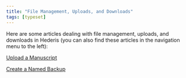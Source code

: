 ```yaml
---
title: "File Management, Uploads, and Downloads"
tags: [typeset]
---
```

 
<html><body><section data-type="chapter" class="hsecchapter" data-hederis-type="hsecchapter" id="intro-file-management" data-pi-attrs="id: intro-file-management; data-tags: typeset;" role="doc-chapter" data-tags="typeset" data-author-name=" " data-book-title=" " title="File Management, Uploads, and Downloads"><p class="hblkp" data-hederis-type="hblkp" id="pZMKd8dDS">Here are some articles dealing with file management, uploads, and downloads in Hederis (you can also find these articles in the navigation menu to the left): </p><p class="hblkp" data-hederis-type="hblkp" id="pXDGZayT7"><a href="{% link _docs/upload-a-manuscript.md %}" data-hederis-type="hspana" id="pKL5e4HlO"><span class="Hyperlink" data-hederis-type="hspnspan" id="pMg2jAXCB">Upload a Manuscript</span></a></p><p class="hblkp" data-hederis-type="hblkp" id="peLwTojhw"><a href="{% link _docs/snapshots.md %}" data-hederis-type="hspana" id="p72CRfcer"><span class="Hyperlink" data-hederis-type="hspnspan" id="pp9ZUeg32">Create a Named Backup</span></a></p></section></body></html>
